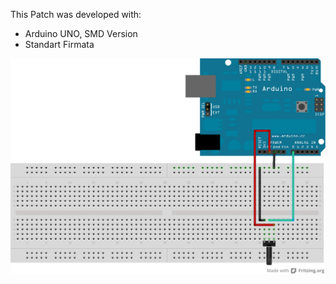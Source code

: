 This Patch was developed with:
- Arduino UNO, SMD Version
- Standart Firmata

![imagename](div/InterfaceDemo.png)
